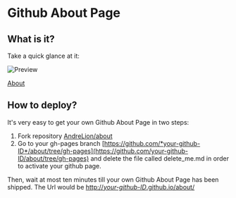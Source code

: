 Github About Page
================

What is it? 
----------------

Take a quick glance at it: 

![Preview](http://andrelion.github.io/about/assets/preview.png "Preview")




[About](https://github.com/AndreLion/about)


How to deploy?
-----------------
It's very easy to get your own Github About Page in two steps:

1. Fork repository [AndreLion/about](https://github.com/AndreLion/about)
2. Go to your gh-pages branch [https://github.com/*your-github-ID*/about/tree/gh-pages](https://github.com/your-github-ID/about/tree/gh-pages) and delete the file called delete_me.md in order to activate your github page.

Then, wait at most ten minutes till your own Github About Page has been shipped. The Url would be [http://*your-github-ID*.github.io/about/](http://your-github-ID.github.io/about/)
